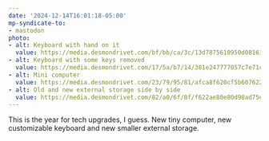 ```yaml
---
date: '2024-12-14T16:01:18-05:00'
mp-syndicate-to:
- mastodon
photo:
- alt: Keyboard with hand on it
  value: https://media.desmondrivet.com/bf/bb/ca/3c/13d7875610950d08161a3a549ee3fb37c2aa832033c65500204774d0.jpg
- alt: Keyboard with some keys removed
  value: https://media.desmondrivet.com/17/5a/b7/14/381e247777057c7e71c2b728f1c7d422b169a119d1f82f975daddc13.jpg
- alt: Mini computer
  value: https://media.desmondrivet.com/23/79/95/81/afca8f620cf5b6076227107201270eede56c902c055ad7dc6d17e1cb.jpg
- alt: Old and new external storage side by side
  value: https://media.desmondrivet.com/82/a0/6f/8f/f622ae80e80d90ad75e69d9cb6a54d1830435f2f902c8c37caaf8c2e.jpg
---
```


This is the year for tech upgrades, I guess. New tiny computer, new
customizable keyboard and new smaller external storage.
